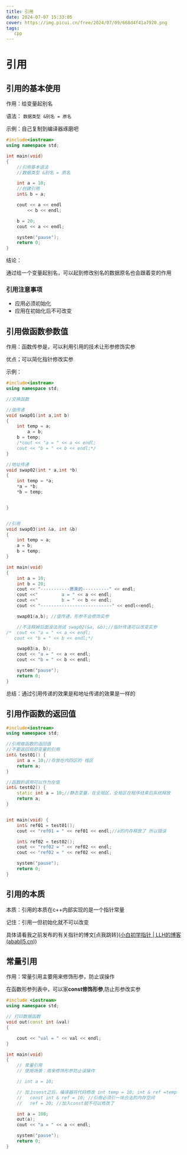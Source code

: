```yaml
---
title: 引用
date: 2024-07-07 15:33:05
cover: https://img.picui.cn/free/2024/07/09/668d4f41a7920.png
tags:
   cpp
---
```




# 引用

## 引用的基本使用

作用：给变量起别名

语法： `数据类型 &别名 = 原名`



示例：自己复制到编译器琢磨吧

```cpp
#include<iostream>
using namespace std;

int main(void)
{
	//引用基本语法
	//数据类型 &别名 = 原名

	int a = 10;
	//创建引用
	int& b = a;

	cout << a << endl
		<< b << endl;

	b = 20;
	cout << a << endl;

	system("pause");
	return 0;
}
```



结论：

通过给一个变量起别名，可以起到修改别名的数据原名也会跟着变的作用

### 引用注意事项

+ 应用必须初始化
+ 应用在初始化后不可改变



## 引用做函数参数值

作用：函数传参是，可以利用引用的技术让形参修饰实参

优点；可以简化指针修改实参



示例：

```cpp
#include<iostream>
using namespace std;

//交换函数

//值传递
void swap01(int a,int b)
{
	int temp = a;
		a = b;
	b = temp;
	/*cout << "a = " << a << endl;
	cout << "b = " << b << endl;*/
}

//地址传递
void swap02(int * a,int *b)
{
	int temp = *a;
	*a = *b;
	*b = temp;


}


//引用
void swap03(int &a, int &b)
{
	int temp = a;
	a = b;
	b = temp;
}

int main(void)
{
	int a = 10;
	int b = 20;
	cout << "-----------原来的----------" << endl;
	cout <<"         a = " << a << endl;
	cout <<"         b = " << b << endl;
	cout << "---------------------------" << endl<<endl;

	swap01(a,b); //值传递，形参不会修饰实参

	//不注释掉后面没法测试 swap02(&a, &b);//指针传递可以改变实参
/*	cout << "a = " << a << endl;
   cout << "b = " << b << endl;*/

	swap03(a, b);
	cout << "a = " << a << endl;
	cout << "b = " << b << endl;

	system("pause");
	return 0;
}
```

总结：通过引用传递的效果是和地址传递的效果是一样的



## 引用作函数的返回值

```cpp
#include<iostream>
using namespace std;

//引用做函数的返回值
//不要返回局部变量的引用
int& test01() {
	int a = 10;//存放在内四区的 栈区
	return a;
}

//函数的调用可以作为左值
int& test02() {
	static int a = 10;//静态变量，在全局区，全局区在程序结束后系统释放
	return a;
}


int main(void) {
	int& ref01 = test01();
	cout << "ref01 = " << ref01 << endl;//a的内存释放了 所以错误

	int& ref02 = test02();
	cout << "ref02 = " << ref02 << endl;
	cout << "ref02 = " << ref02 << endl;

	system("pause");
	return 0;
}
```



## 引用的本质

本质：引用的本质在c++内部实现的是一个指针常量

记住：引用一但初始化就不可以改变

具体请看我之前发布的有关指针的博文[点我跳转]([小白初学指针 | LLH的博客 (ababll5.cn)](https://blog.ababll5.cn/2024/06/21/小白初学指针/))



## 常量引用

作用：常量引用主要用来修饰形参，防止误操作

在函数形参列表中，可以家**const修饰形参**,防止形参改实参

```cpp
#include <iostream>
using namespace std;

// 打印数据函数
void out(const int &val)
{

    cout << "val = " << val << endl;
}

int main(void)
{
    // 常量引用
    // 使用场景：用来修饰形参防止误操作

    // int a = 10;

    // 加上const之后，编译器将代码修改 int temp = 10; int & ref =temp
    //   const int & ref = 10; //引用必须引一块合法的内存空间
    //   ref = 20; //加入const就不可以修改了

    int a = 100;
    out(a);
    cout << "a = " << a << endl;

    system("pause");
    return 0;
}
```

